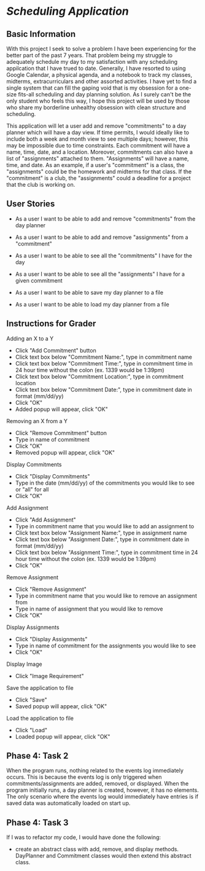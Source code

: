 # *Scheduling Application*

## Basic Information

With this project I seek to solve a problem I have been experiencing for the better part of the past 7 years.
That problem being my struggle to adequately schedule my day to my satisfaction with any scheduling appilcation that 
I have trued to date. Generally, I have resorted to using Google Calendar, a physical 
agenda, and a notebook to track my classes, midterms, extracurriculars and other assorted activities. I have yet to 
find a single system that can fill the gaping void that is my obsession for a one-size fits-all scheduling and day 
planning solution. As I surely can't be the only student who feels this way, I hope this project will be used by those 
who share my borderline unhealthy obsession with clean structure and scheduling. 

This application will let a user add and remove "commitments" to a day planner which will have a day view. If time 
permits, I would ideally like to include both a week and month view to see multiple days; however, this may be
impossible due to time constraints. Each commitment will have a name, time, date, and a location. 
Moreover, commitments can also have a list of "assignments" attached to them. "Assignments" will have a name, time, and
date. As an example, if a user's "commitment" is a class, the "assignments" could be the homework and
midterms for that class. If the "commitment" is a club, the "assignments" could a deadline for a project that the club 
is working on.

## User Stories

- As a user I want to be able to add and remove "commitments" from the day planner

- As a user I want to be able to add and remove "assignments" from a "commitment" 

- As a user I want to be able to see all the "commitments" I have for the day

- As a user I want to be able to see all the "assignments" I have for a given commitment 

- As a user I want to be able to save my day planner to a file

- As a user I want to be able to load my day planner from a file 

## Instructions for Grader

Adding an X to a Y
- Click "Add Commitment" button
- Click text box below "Commitment Name:", type in commitment name
- Click text box below "Commitment Time:", type in commitment time in 24 hour time without the colon (ex. 1339 would be 1:39pm)
- Click text box below "Commitment Location:", type in commitment location
- Click text box below "Commitment Date:", type in commitment date in format (mm/dd/yy)
- Click "OK"
- Added popup will appear, click "OK"

Removing an X from a Y
- Click "Remove Commitment" button
- Type in name of commitment
- Click "OK"
- Removed popup will appear, click "OK"

Display Commitments
- Click "Display Commitments"
- Type in the date (mm/dd/yy) of the commitments you would like to see or "all" for all
- Click "OK"

Add Assignment
- Click "Add Assignment"
- Type in commitment name that you would like to add an assignment to
- Click text box below "Assignment Name:", type in assignment name
- Click text box below "Assignment Date:", type in commitment date in format (mm/dd/yy)
- Click text box below "Assignment Time:", type in commitment time in 24 hour time without the colon (ex. 1339 would be 1:39pm)
- Click "OK"

Remove Assignment
- Click "Remove Assignment"
- Type in commitment name that you would like to remove an assignment from
- Type in name of assignment that you would like to remove
- Click "OK"

Display Assignments
- Click "Display Assignments"
- Type in name of commitment for the assignments you would like to see
- Click "OK"

Display Image
- Click "Image Requirement"

Save the application to file
- Click "Save"
- Saved popup will appear, click "OK"

Load the application to file
- Click "Load"
- Loaded popup will appear, click "OK"

## Phase 4: Task 2

When the program runs, nothing related to the events log immediately occurs. 
This is because the events log is only triggered when commitments/assignments
are added, removed, or displayed. When the program initially runs, a day planner
is created, however, it has no elements. The only scenario where the events log 
would immediately have entries is if saved data was automatically loaded on start up.

## Phase 4: Task 3

If I was to refactor my code, I would have done the following:
- create an abstract class with add, remove, and display methods. DayPlanner and 
Commitment classes would then extend this abstract class.

